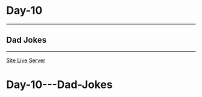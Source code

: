 # Day-10

---

## Dad Jokes

---

[Site Live Server](https://krantos-dev.github.io/Day-10---Dad-Jokes/)
# Day-10---Dad-Jokes
